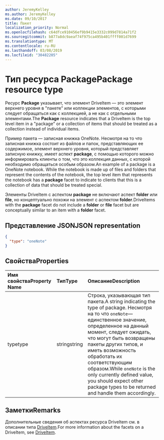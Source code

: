 ```yaml
---
author: JeremyKelley
ms.author: JeremyKelley
ms.date: 09/10/2017
title: Пакет
localization_priority: Normal
ms.openlocfilehash: c64dfce910456ef9b9415e3332c099d7814a71f2
ms.sourcegitcommit: b877a8dc9aeaf74f975ca495b401ffff001d7699
ms.translationtype: MT
ms.contentlocale: ru-RU
ms.lasthandoff: 03/08/2019
ms.locfileid: "30482205"
---
```

# <a name="package-resource-type"></a><span data-ttu-id="d2db3-102">Тип ресурса Package</span><span class="sxs-lookup"><span data-stu-id="d2db3-102">Package resource type</span></span>

<span data-ttu-id="d2db3-103">Ресурс **Package** указывает, что элемент DriveItem — это элемент верхнего уровня в "пакете" или коллекции элементов, с которыми следует обращаться как с коллекцией, а не как с отдельными элементами.</span><span class="sxs-lookup"><span data-stu-id="d2db3-103">The **Package** resource indicates that a DriveItem is the top level item in a "package" or a collection of items that should be treated as a collection instead of individual items.</span></span>

<span data-ttu-id="d2db3-p101">Пример пакета — записная книжка OneNote. Несмотря на то что записная книжка состоит из файлов и папок, представляющих ее содержимое, элемент верхнего уровня, который представляет записную книжку, имеет аспект **package**, с помощью которого можно информировать клиенты о том, что это коллекция данных, с которой необходимо обращаться особым образом.</span><span class="sxs-lookup"><span data-stu-id="d2db3-p101">An example of a package is a OneNote notebook. While the notebook is made up of files and folders that represent the contents of the notebook, the top level item that represents the notebook has a **package** facet to indicate to clients that this is a collection of data that should be treated special.</span></span>

<span data-ttu-id="d2db3-106">Элементы DriveItem с аспектом **package** не включают аспект **folder** или **file**, но концептуально похожи на элемент с аспектом **folder**.</span><span class="sxs-lookup"><span data-stu-id="d2db3-106">DriveItems with the **package** facet do not include a **folder** or **file** facet but are conceptually similar to an item with a **folder** facet.</span></span>

## <a name="json-representation"></a><span data-ttu-id="d2db3-107">Представление JSON</span><span class="sxs-lookup"><span data-stu-id="d2db3-107">JSON representation</span></span>

<!-- { "blockType": "resource", "@odata.type": "microsoft.graph.package" } -->
```json
{
  "type": "oneNote"
}
```

## <a name="properties"></a><span data-ttu-id="d2db3-108">Свойства</span><span class="sxs-lookup"><span data-stu-id="d2db3-108">Properties</span></span>

| <span data-ttu-id="d2db3-109">Имя свойства</span><span class="sxs-lookup"><span data-stu-id="d2db3-109">Property Name</span></span> | <span data-ttu-id="d2db3-110">Тип</span><span class="sxs-lookup"><span data-stu-id="d2db3-110">Type</span></span>   | <span data-ttu-id="d2db3-111">Описание</span><span class="sxs-lookup"><span data-stu-id="d2db3-111">Description</span></span>                                                                                                                                                                      |
|:--------------|:-------|:---------------------------------------------------------------------------------------------------------------------------------------------------------------------------------|
| <span data-ttu-id="d2db3-112">type</span><span class="sxs-lookup"><span data-stu-id="d2db3-112">type</span></span>          | <span data-ttu-id="d2db3-113">string</span><span class="sxs-lookup"><span data-stu-id="d2db3-113">string</span></span> | <span data-ttu-id="d2db3-114">Строка, указывающая тип пакета.</span><span class="sxs-lookup"><span data-stu-id="d2db3-114">A string indicating the type of package.</span></span> <span data-ttu-id="d2db3-115">Несмотря на то что `oneNote`— единственное значение, определенное на данный момент, следует ожидать, что могут быть возвращены пакеты других типов, и иметь возможность обработать их соответствующим образом.</span><span class="sxs-lookup"><span data-stu-id="d2db3-115">While `oneNote` is the only currently defined value, you should expect other package types to be returned and handle them accordingly.</span></span> |

## <a name="remarks"></a><span data-ttu-id="d2db3-116">Заметки</span><span class="sxs-lookup"><span data-stu-id="d2db3-116">Remarks</span></span> 

<span data-ttu-id="d2db3-117">Дополнительные сведения об аспектах ресурса DriveItem см. в описании типа [DriveItem](driveitem.md).</span><span class="sxs-lookup"><span data-stu-id="d2db3-117">For more information about the facets on a DriveItem, see [DriveItem](driveitem.md).</span></span>


<!-- {
  "type": "#page.annotation",
  "description": "The Package facet indicates that an item is the root of a special collection of items that should be treated as a single unit.",
  "keywords": "package, facet, onenote",
  "section": "documentation",
  "tocPath": "Facets/Package"
} -->
